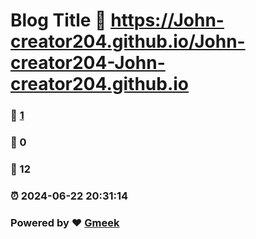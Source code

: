 # Blog Title :link: https://John-creator204.github.io/John-creator204-John-creator204.github.io 
### :page_facing_up: [1](https://John-creator204.github.io/John-creator204-John-creator204.github.io/tag.html) 
### :speech_balloon: 0 
### :hibiscus: 12 
### :alarm_clock: 2024-06-22 20:31:14 
### Powered by :heart: [Gmeek](https://github.com/Meekdai/Gmeek)
